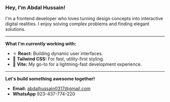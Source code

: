 ### Hey, I'm Abdal Hussain!

I'm a frontend developer who loves turning design concepts into interactive digital realities. I enjoy solving complex problems and finding elegant solutions.

---

**What I'm currently working with:**
- ⚛️ **React:** Building dynamic user interfaces.
- 🎨 **Tailwind CSS:** For fast, utility-first styling.
- 🚀 **Vite:** My go-to for a lightning-fast development experience.

---

**Let's build something awesome together!**
- **Email:** abdalhussain0317@gmail.com
- **WhatsApp** 923-437-774-220
